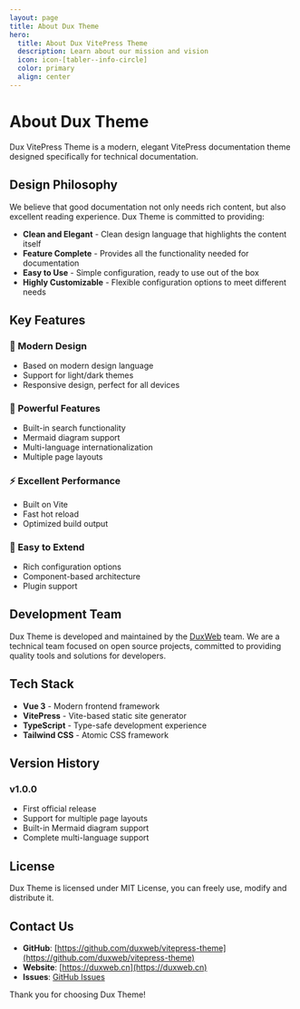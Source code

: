 ```yaml
---
layout: page
title: About Dux Theme
hero:
  title: About Dux VitePress Theme
  description: Learn about our mission and vision
  icon: icon-[tabler--info-circle]
  color: primary
  align: center
---
```


# About Dux Theme

Dux VitePress Theme is a modern, elegant VitePress documentation theme designed specifically for technical documentation.

## Design Philosophy

We believe that good documentation not only needs rich content, but also excellent reading experience. Dux Theme is committed to providing:

- **Clean and Elegant** - Clean design language that highlights the content itself
- **Feature Complete** - Provides all the functionality needed for documentation
- **Easy to Use** - Simple configuration, ready to use out of the box
- **Highly Customizable** - Flexible configuration options to meet different needs

## Key Features

### 🎨 Modern Design
- Based on modern design language
- Support for light/dark themes
- Responsive design, perfect for all devices

### 🚀 Powerful Features
- Built-in search functionality
- Mermaid diagram support
- Multi-language internationalization
- Multiple page layouts

### ⚡ Excellent Performance
- Built on Vite
- Fast hot reload
- Optimized build output

### 🔧 Easy to Extend
- Rich configuration options
- Component-based architecture
- Plugin support

## Development Team

Dux Theme is developed and maintained by the [DuxWeb](https://duxweb.cn) team. We are a technical team focused on open source projects, committed to providing quality tools and solutions for developers.

## Tech Stack

- **Vue 3** - Modern frontend framework
- **VitePress** - Vite-based static site generator
- **TypeScript** - Type-safe development experience
- **Tailwind CSS** - Atomic CSS framework

## Version History

### v1.0.0
- First official release
- Support for multiple page layouts
- Built-in Mermaid diagram support
- Complete multi-language support

## License

Dux Theme is licensed under MIT License, you can freely use, modify and distribute it.

## Contact Us

- **GitHub**: [https://github.com/duxweb/vitepress-theme](https://github.com/duxweb/vitepress-theme)
- **Website**: [https://duxweb.cn](https://duxweb.cn)
- **Issues**: [GitHub Issues](https://github.com/duxweb/vitepress-theme/issues)

Thank you for choosing Dux Theme!